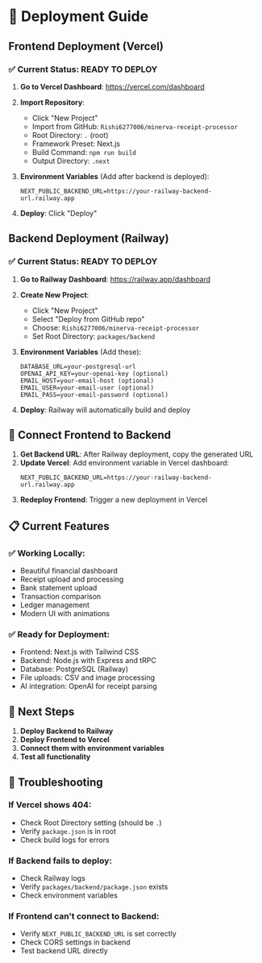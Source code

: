 # 🚀 Deployment Guide

## Frontend Deployment (Vercel)

### ✅ Current Status: READY TO DEPLOY

1. **Go to Vercel Dashboard**: https://vercel.com/dashboard
2. **Import Repository**: 
   - Click "New Project"
   - Import from GitHub: `Rishi6277006/minerva-receipt-processor`
   - Root Directory: `.` (root)
   - Framework Preset: Next.js
   - Build Command: `npm run build`
   - Output Directory: `.next`

3. **Environment Variables** (Add after backend is deployed):
   ```
   NEXT_PUBLIC_BACKEND_URL=https://your-railway-backend-url.railway.app
   ```

4. **Deploy**: Click "Deploy"

## Backend Deployment (Railway)

### ✅ Current Status: READY TO DEPLOY

1. **Go to Railway Dashboard**: https://railway.app/dashboard
2. **Create New Project**:
   - Click "New Project"
   - Select "Deploy from GitHub repo"
   - Choose: `Rishi6277006/minerva-receipt-processor`
   - Set Root Directory: `packages/backend`

3. **Environment Variables** (Add these):
   ```
   DATABASE_URL=your-postgresql-url
   OPENAI_API_KEY=your-openai-key (optional)
   EMAIL_HOST=your-email-host (optional)
   EMAIL_USER=your-email-user (optional)
   EMAIL_PASS=your-email-password (optional)
   ```

4. **Deploy**: Railway will automatically build and deploy

## 🔗 Connect Frontend to Backend

1. **Get Backend URL**: After Railway deployment, copy the generated URL
2. **Update Vercel**: Add environment variable in Vercel dashboard:
   ```
   NEXT_PUBLIC_BACKEND_URL=https://your-railway-backend-url.railway.app
   ```
3. **Redeploy Frontend**: Trigger a new deployment in Vercel

## 📋 Current Features

### ✅ Working Locally:
- Beautiful financial dashboard
- Receipt upload and processing
- Bank statement upload
- Transaction comparison
- Ledger management
- Modern UI with animations

### ✅ Ready for Deployment:
- Frontend: Next.js with Tailwind CSS
- Backend: Node.js with Express and tRPC
- Database: PostgreSQL (Railway)
- File uploads: CSV and image processing
- AI integration: OpenAI for receipt parsing

## 🎯 Next Steps

1. **Deploy Backend to Railway**
2. **Deploy Frontend to Vercel**
3. **Connect them with environment variables**
4. **Test all functionality**

## 🚨 Troubleshooting

### If Vercel shows 404:
- Check Root Directory setting (should be `.`)
- Verify `package.json` is in root
- Check build logs for errors

### If Backend fails to deploy:
- Check Railway logs
- Verify `packages/backend/package.json` exists
- Check environment variables

### If Frontend can't connect to Backend:
- Verify `NEXT_PUBLIC_BACKEND_URL` is set correctly
- Check CORS settings in backend
- Test backend URL directly 